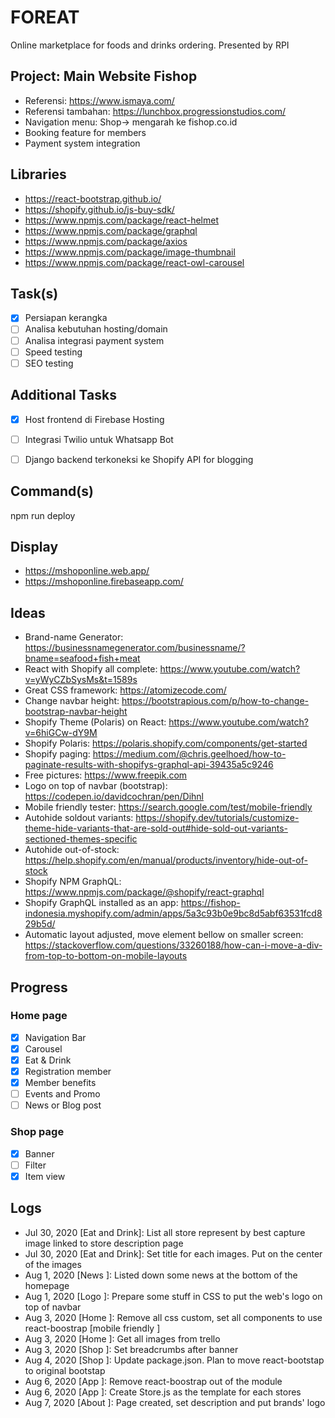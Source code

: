 # FOREAT
Online marketplace for foods and drinks ordering. Presented by RPI

## Project: Main Website Fishop
- Referensi: https://www.ismaya.com/
- Referensi tambahan: https://lunchbox.progressionstudios.com/
- Navigation menu: Shop-> mengarah ke fishop.co.id
- Booking feature for members
- Payment system integration

## Libraries
- https://react-bootstrap.github.io/
- https://shopify.github.io/js-buy-sdk/
- https://www.npmjs.com/package/react-helmet
- https://www.npmjs.com/package/graphql
- https://www.npmjs.com/package/axios
- https://www.npmjs.com/package/image-thumbnail
- https://www.npmjs.com/package/react-owl-carousel

## Task(s)
- [x] Persiapan kerangka
- [ ] Analisa kebutuhan hosting/domain
- [ ] Analisa integrasi payment system
- [ ] Speed testing
- [ ] SEO testing

## Additional Tasks
- [x] Host frontend di Firebase Hosting
- [ ] Integrasi Twilio untuk Whatsapp Bot
- [ ] Django backend terkoneksi ke Shopify API for blogging


## Command(s)
npm run deploy

## Display
- https://mshoponline.web.app/
- https://mshoponline.firebaseapp.com/

## Ideas
- Brand-name Generator: https://businessnamegenerator.com/businessname/?bname=seafood+fish+meat
- React with Shopify all complete: https://www.youtube.com/watch?v=yWyCZbSysMs&t=1589s
- Great CSS framework: https://atomizecode.com/
- Change navbar height: https://bootstrapious.com/p/how-to-change-bootstrap-navbar-height
- Shopify Theme (Polaris) on React: https://www.youtube.com/watch?v=6hiGCw-dY9M
- Shopify Polaris: https://polaris.shopify.com/components/get-started
- Shopify paging: https://medium.com/@chris.geelhoed/how-to-paginate-results-with-shopifys-graphql-api-39435a5c9246
- Free pictures: https://www.freepik.com
- Logo on top of navbar (bootstrap): https://codepen.io/davidcochran/pen/Dihnl
- Mobile friendly tester: https://search.google.com/test/mobile-friendly
- Autohide soldout variants: https://shopify.dev/tutorials/customize-theme-hide-variants-that-are-sold-out#hide-sold-out-variants-sectioned-themes-specific
- Autohide out-of-stock: https://help.shopify.com/en/manual/products/inventory/hide-out-of-stock
- Shopify NPM GraphQL: https://www.npmjs.com/package/@shopify/react-graphql
- Shopify GraphQL installed as an app: https://fishop-indonesia.myshopify.com/admin/apps/5a3c93b0e9bc8d5abf63531fcd829b5d/
- Automatic layout adjusted, move element bellow on smaller screen: https://stackoverflow.com/questions/33260188/how-can-i-move-a-div-from-top-to-bottom-on-mobile-layouts


## Progress
### Home page
- [x] Navigation Bar
- [x] Carousel
- [x] Eat & Drink
- [x] Registration member
- [x] Member benefits
- [ ] Events and Promo
- [ ] News or Blog post

### Shop page
- [x] Banner
- [ ] Filter
- [x] Item view

## Logs
- Jul 30, 2020 [Eat and Drink]: List all store represent by best capture image linked to store description page
- Jul 30, 2020 [Eat and Drink]: Set title for each images. Put on the center of the images
- Aug 1, 2020 [News ]: Listed down some news at the bottom of the homepage
- Aug 1, 2020 [Logo ]: Prepare some stuff in CSS to put the web's logo on top of navbar
- Aug 3, 2020 [Home ]: Remove all css custom, set all components to use react-boostrap [mobile friendly ]
- Aug 3, 2020 [Home ]: Get all images from trello
- Aug 3, 2020 [Shop ]: Set breadcrumbs after banner
- Aug 4, 2020 [Shop ]: Update package.json. Plan to move react-bootstap to original bootstap
- Aug 6, 2020 [App ]: Remove react-boostrap out of the module
- Aug 6, 2020 [App ]: Create Store.js as the template for each stores
- Aug 7, 2020 [About ]: Page created, set description and put brands' logo 